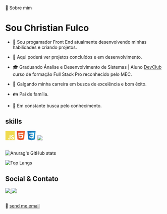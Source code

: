:ledger: Sobre mim
<h1> Sou Christian Fulco</h1>

- :leaves: Sou progamador Front End atualmente desenvolvendo minhas habilidades e criando projetos.

- :bookmark_tabs:  Aqui poderá ver projetos concluídos e em desenvolvimento.

- :mortar_board: Graduando Ánalise e Desenvolvimento de Sistemas | Aluno <a href="https://rodolfomori.com.br/devclub/"> DevClub</a> curso de formação Full Stack Pro reconhecido pelo MEC.

- :briefcase: Galgando minha carreira em busca de excelência e bom êxito.

- :family: Pai de família.

- 🌱 Em constante busca pelo conhecimento.

## skills
<img width="30px" src="https://raw.githubusercontent.com/devicons/devicon/master/icons/javascript/javascript-plain.svg" /> <img width="30px" src="https://raw.githubusercontent.com/devicons/devicon/master/icons/html5/html5-original.svg" /> <img width="30px" src="https://raw.githubusercontent.com/devicons/devicon/master/icons/css3/css3-original.svg" /> <imh width="30px" src="https://camo.githubusercontent.com/dc9e7e657b4cd5ba7d819d1a9ce61434bd0ddbb94287d7476b186bd783b62279/68747470733a2f2f63646e2e6a7364656c6976722e6e65742f67682f64657669636f6e732f64657669636f6e2f69636f6e732f6769742f6769742d6f726967696e616c2e737667" /> <img width="30px" src="https://cdn.jsdelivr.net/gh/devicons/devicon/icons/git/git-plain.svg" />

##
![Anurag's GitHub stats](https://github-readme-stats.vercel.app/api?username=ChristianFulco&show_icons=true&theme=radical)

![Top Langs](https://github-readme-stats.vercel.app/api/top-langs/?username=ChristianFulco&layout=compact&theme=radical)

## Social & Contato
<a href="https://www.linkedin.com/in/christianfulco/"> <img src="https://cdn.jsdelivr.net/gh/devicons/devicon/icons/linkedin/linkedin-original.svg" width="30px"/></a><a href="https://www.facebook.com/christianpfulco/"> <img src="https://cdn.jsdelivr.net/gh/devicons/devicon/icons/facebook/facebook-original.svg" width="30px" /></a> 
##
:email: <a href="mailto:fulco91@hotmail.com">send me email</a>

          













